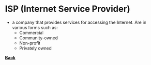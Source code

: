 # ISP (Internet Service Provider)
- a company that provides services for accessing the Internet. Are in various forms such as:
	- Commercial
	- Community-owned
	- Non-profit
	- Privately owned

**[Back](WEBDEVPRELIM1.md)** 